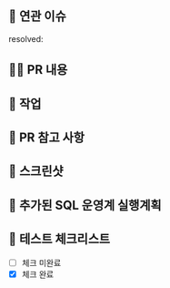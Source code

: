 🎫 연관 이슈
---
resolved:

💁‍♂️ PR 내용
----

🙏 작업
----

🙈 PR 참고 사항
----

📸 스크린샷
----

🚩 추가된 SQL 운영계 실행계획
---

🤖 테스트 체크리스트
----
- [ ] 체크 미완료
- [x] 체크 완료
